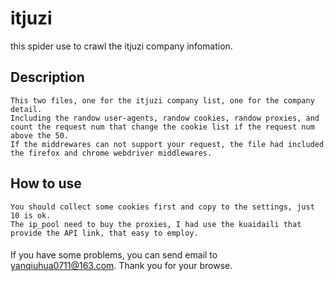 # itjuzi
this spider use to crawl the itjuzi company infomation.


## Description
    This two files, one for the itjuzi company list, one for the company detail. 
    Including the randow user-agents, randow cookies, randow proxies, and count the request num that change the cookie list if the request num above the 50. 
    If the middrewares can not support your request, the file had included the firefox and chrome webdriver middlewares.
    
## How to use
    You should collect some cookies first and copy to the settings, just 10 is ok.
    The ip_pool need to buy the proxies, I had use the kuaidaili that provide the API link, that easy to employ.
    
#### 
  If you have some problems, you can send email to yanqiuhua0711@163.com. Thank you for your browse.
